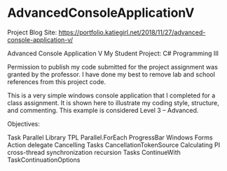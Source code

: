 # AdvancedConsoleApplicationV

Project Blog Site: https://portfolio.katiegirl.net/2018/11/27/advanced-console-application-v/

Advanced Console Application V
My Student Project: C# Programming III

Permission to publish my code submitted for the project assignment was granted by the professor. I have done my best to remove lab and school references from this project code. 

This is a very simple windows console application that I completed for a class assignment. It is shown here to illustrate my coding style, structure, and commenting. This example is considered Level 3 – Advanced.

Objectives:

Task Parallel Library TPL
Parallel.ForEach
ProgressBar
Windows Forms
Action delegate
Cancelling Tasks
CancellationTokenSource
Calculating PI
cross-thread synchronization
recursion
Tasks
ContinueWith
TaskContinuationOptions




